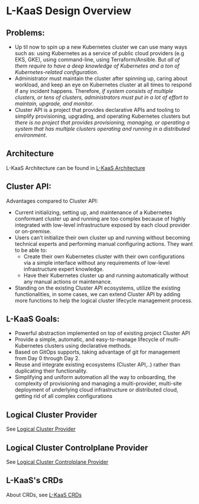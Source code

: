 # L-KaaS Design Overview

## Problems:

* Up til now to spin up a new Kubernetes cluster we can use many ways such as: using Kubernetes as a service of public cloud providers (e.g EKS, GKE), using command-line, using Terraform/Ansible. But *all of them require to have a deep knowledge of Kubernetes and a ton of Kubernetes-related configuration*.
* Administrator must maintain the cluster after spinning up, caring about workload, and keep an eye on Kubernetes cluster at all times to respond if any incident happens. Therefore, *if system consists of multiple clusters, or tens of clusters, administrators must put in a lot of effort to maintain, upgrade,  and monitor*.
* Cluster API is a project that provides declarative APIs and tooling to simplify provisioning, upgrading, and operating Kubernetes clusters but *there is no project that provides provisioning, managing, or operating a system that has multiple clusters operating and running in a distributed environment*.

## Architecture
L-KaaS Architecture can be found in [L-KaaS Architecture](architecture.md)

## Cluster API:
Advantages compared to Cluster API:
* Current initializing, setting up, and maintenance of a Kubernetes conformant cluster up and running are too complex because of highly integrated with low-level infrastructure exposed by each cloud provider or on-premise.
* Users can’t initialize their own cluster up and running without becoming technical experts and performing manual configuring actions. They want to be able to:
     * Create their own Kubernetes cluster with their own configurations via a simple interface without any requirements of low-level infrastructure expert knowledge.
     * Have their Kubernetes cluster up and running automatically without any manual actions or maintenance.
* Standing on the existing Cluster API ecosystems, utilize the existing functionalities, in some cases, we can extend Cluster API by adding more functions to help the logical cluster lifecycle management process. 


## L-KaaS Goals:

* Powerful abstraction implemented on top of existing project Cluster API
* Provide a simple, automatic, and easy-to-manage lifecycle of multi-Kubernetes clusters using declarative methods.
* Based on GitOps supports, taking advantage of git for management from Day 0 through Day 2.
* Reuse and integrate existing ecosystems (Cluster API,..) rather than duplicating their functionality. 
* Simplifying and uniform automation all the way to onboarding, the complexity of provisioning and managing a multi-provider, multi-site deployment of underlying cloud infrastructure or distributed cloud, getting rid of all complex configurations

## Logical Cluster Provider
See [Logical Cluster Provider](/docs/design/logical-cluster-provider.md)
## Logical Cluster Controlplane Provider
See [Logical Cluster Controlplane Provider](/docs/design/logical-cluster-controlplane-provider.md)
## L-KaaS's CRDs
About CRDs, see [L-KaaS CRDs](crds.md)